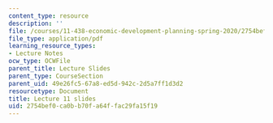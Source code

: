 ```yaml
---
content_type: resource
description: ''
file: /courses/11-438-economic-development-planning-spring-2020/2754bef0ca0bb70fa64ffac29fa15f19_MIT11_438s20_lec11.pdf
file_type: application/pdf
learning_resource_types:
- Lecture Notes
ocw_type: OCWFile
parent_title: Lecture Slides
parent_type: CourseSection
parent_uid: 49e26fc5-67a8-ed5d-942c-2d5a7ff1d3d2
resourcetype: Document
title: Lecture 11 slides
uid: 2754bef0-ca0b-b70f-a64f-fac29fa15f19
---
```

